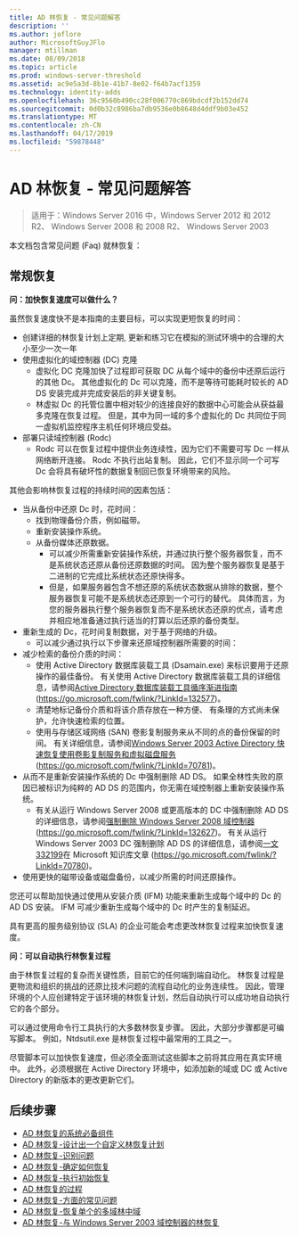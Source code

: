 ```yaml
---
title: AD 林恢复 - 常见问题解答
description: ''
ms.author: joflore
author: MicrosoftGuyJFlo
manager: mtillman
ms.date: 08/09/2018
ms.topic: article
ms.prod: windows-server-threshold
ms.assetid: ac9e5a3d-8b1e-41b7-8e02-f64b7acf1359
ms.technology: identity-adds
ms.openlocfilehash: 36c9560b490cc28f006770c869bdcdf2b152dd74
ms.sourcegitcommit: 0d0b32c8986ba7db9536e0b8648d4ddf9b03e452
ms.translationtype: MT
ms.contentlocale: zh-CN
ms.lasthandoff: 04/17/2019
ms.locfileid: "59878448"
---
```

# <a name="ad-forest-recovery---faq"></a>AD 林恢复 - 常见问题解答

>适用于：Windows Server 2016 中，Windows Server 2012 和 2012 R2、 Windows Server 2008 和 2008 R2、 Windows Server 2003

本文档包含常见问题 (Faq) 就林恢复：  

## <a name="general-recovery"></a>常规恢复

**问：加快恢复速度可以做什么？**

虽然恢复速度快不是本指南的主要目标，可以实现更短恢复的时间：  
  
- 创建详细的林恢复计划上定期, 更新和练习它在模拟的测试环境中的合理的大小至少一次一年  
- 使用虚拟化的域控制器 (DC) 克隆  
   - 虚拟化 DC 克隆加快了过程即可获取 DC 从每个域中的备份中还原后运行的其他 Dc。 其他虚拟化的 Dc 可以克隆，而不是等待可能耗时较长的 AD DS 安装完成并完成安装后的非关键复制。  
   - 林虚拟 Dc 的托管位置中相对较少的连接良好的数据中心可能会从获益最多克隆在恢复过程。 但是，其中为同一域的多个虚拟化的 Dc 共同位于同一虚拟机监控程序主机任何环境应受益。  
- 部署只读域控制器 (Rodc)  
   - Rodc 可以在恢复过程中提供业务连续性，因为它们不需要可写 Dc 一样从网络断开连接。 Rodc 不执行出站复制。 因此，它们不显示同一个可写 Dc 会将具有破坏性的数据复制回已恢复环境带来的风险。  
  
其他会影响林恢复过程的持续时间的因素包括：  
  
- 当从备份中还原 Dc 时，花时间：  
   - 找到物理备份介质，例如磁带。  
   - 重新安装操作系统。  
   - 从备份媒体还原数据。  
      - 可以减少所需重新安装操作系统，并通过执行整个服务器恢复，而不是系统状态还原从备份还原数据的时间。 因为整个服务器恢复是基于二进制的它完成比系统状态还原快得多。  
      - 但是，如果服务器包含不想还原的系统状态数据从排除的数据，整个服务器恢复可能不是系统状态还原到一个可行的替代。 具体而言，为您的服务器执行整个服务器恢复而不是系统状态还原的优点，请考虑并相应地准备通过执行适当的打算以后还原的备份类型。  
- 重新生成的 Dc，花时间复制数据，对于基于网络的升级。  
   - 可以减少通过执行以下步骤来还原域控制器所需要的时间：  
- 减少检索的备份介质的时间：  
   - 使用 Active Directory 数据库装载工具 (Dsamain.exe) 来标识要用于还原操作的最佳备份。 有关使用 Active Directory 数据库装载工具的详细信息，请参阅[Active Directory 数据库装载工具循序渐进指南](https://go.microsoft.com/fwlink/?LinkId=132577)(https://go.microsoft.com/fwlink/?LinkId=132577)。  
   - 清楚地标记备份介质和将该介质存放在一种方便、 有条理的方式尚未保护，允许快速检索的位置。  
   - 使用与存储区域网络 (SAN) 卷影复制服务来从不同的点的备份保留的时间。 有关详细信息，请参阅[Windows Server 2003 Active Directory 快速恢复使用卷影复制服务和虚拟磁盘服务](https://go.microsoft.com/fwlink/?LinkId=70781)(https://go.microsoft.com/fwlink/?LinkId=70781)。  
- 从而不是重新安装操作系统的 Dc 中强制删除 AD DS。 如果全林性失败的原因已被标识为纯粹的 AD DS 的范围内，你无需在域控制器上重新安装操作系统。  
   - 有关从运行 Windows Server 2008 或更高版本的 DC 中强制删除 AD DS 的详细信息，请参阅[强制删除 Windows Server 2008 域控制器](https://go.microsoft.com/fwlink/?LinkId=132627)(https://go.microsoft.com/fwlink/?LinkId=132627)。 有关从运行 Windows Server 2003 DC 强制删除 AD DS 的详细信息，请参阅[一文 332199](https://go.microsoft.com/fwlink/?LinkId=70780)在 Microsoft 知识库文章 (https://go.microsoft.com/fwlink/?LinkId=70780)。  
- 使用更快的磁带设备或磁盘备份，以减少所需的时间还原操作。  
  
您还可以帮助加快通过使用从安装介质 (IFM) 功能来重新生成每个域中的 Dc 的 AD DS 安装。 IFM 可减少重新生成每个域中的 Dc 时产生的复制延迟。  
  
具有更高的服务级别协议 (SLA) 的企业可能会考虑更改林恢复过程来加快恢复速度。  
  
**问：可以自动执行林恢复过程**

由于林恢复过程的复杂而关键性质，目前它的任何端到端自动化。 林恢复过程是更物流和组织的挑战的还原比技术问题的流程自动化的业务连续性。 因此，管理环境的个人应创建特定于该环境的林恢复计划，然后自动执行可以成功地自动执行它的各个部分。  
  
可以通过使用命令行工具执行的大多数林恢复步骤。 因此，大部分步骤都是可编写脚本。 例如，Ntdsutil.exe 是林恢复过程中最常用的工具之一。  
  
尽管脚本可以加快恢复速度，但必须全面测试这些脚本之前将其应用在真实环境中。 此外，必须根据在 Active Directory 环境中，如添加新的域或 DC 或 Active Directory 的新版本的更改更新它们。

## <a name="next-steps"></a>后续步骤

- [AD 林恢复的系统必备组件](AD-Forest-Recovery-Prerequisties.md)  
- [AD 林恢复-设计出一个自定义林恢复计划](AD-Forest-Recovery-Devising-a-Plan.md)  
- [AD 林恢复-识别问题](AD-Forest-Recovery-Identify-the-Problem.md)
- [AD 林恢复-确定如何恢复](AD-Forest-Recovery-Determine-how-to-Recover.md)
- [AD 林恢复-执行初始恢复](AD-Forest-Recovery-Perform-initial-recovery.md)  
- [AD 林恢复的过程](AD-Forest-Recovery-Procedures.md)  
- [AD 林恢复-方面的常见问题](AD-Forest-Recovery-FAQ.md)  
- [AD 林恢复-恢复单个的多域林中域](AD-Forest-Recovery-Single-Domain-in-Multidomain-Recovery.md)  
- [AD 林恢复-与 Windows Server 2003 域控制器的林恢复](AD-Forest-Recovery-Windows-Server-2003.md)  
